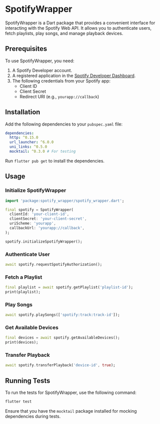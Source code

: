 # SpotifyWrapper

SpotifyWrapper is a Dart package that provides a convenient interface for interacting with the Spotify Web API. It allows you to authenticate users, fetch playlists, play songs, and manage playback devices.

## Prerequisites

To use SpotifyWrapper, you need:

1. A Spotify Developer account.
2. A registered application in the [Spotify Developer Dashboard](https://developer.spotify.com/dashboard/).
3. The following credentials from your Spotify app:
   - Client ID
   - Client Secret
   - Redirect URI (e.g., `yourapp://callback`)

## Installation

Add the following dependencies to your `pubspec.yaml` file:

```yaml
dependencies:
  http: ^0.15.0
  url_launcher: ^6.0.0
  uni_links: ^0.5.0
  mocktail: ^0.3.0 # For testing
```

Run `flutter pub get` to install the dependencies.

## Usage

### Initialize SpotifyWrapper

```dart
import 'package:spotify_wrapper/spotify_wrapper.dart';

final spotify = SpotifyWrapper(
  clientId: 'your-client-id',
  clientSecret: 'your-client-secret',
  uriScheme: 'yourapp',
  callbackUrl: 'yourapp://callback',
);

spotify.initializeSpotifyWrapper();
```

### Authenticate User

```dart
await spotify.requestSpotifyAuthorization();
```

### Fetch a Playlist

```dart
final playlist = await spotify.getPlaylist('playlist-id');
print(playlist);
```

### Play Songs

```dart
await spotify.playSongs(['spotify:track:track-id']);
```

### Get Available Devices

```dart
final devices = await spotify.getAvailableDevices();
print(devices);
```

### Transfer Playback

```dart
await spotify.transferPlayback('device-id', true);
```

## Running Tests

To run the tests for SpotifyWrapper, use the following command:

```bash
flutter test
```

Ensure that you have the `mocktail` package installed for mocking dependencies during tests.